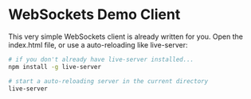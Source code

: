 # WebSockets Demo Client

This very simple WebSockets client is already written for you. Open the index.html file, or use a auto-reloading like live-server:

```bash
# if you don't already have live-server installed...
npm install -g live-server

# start a auto-reloading server in the current directory
live-server
```
